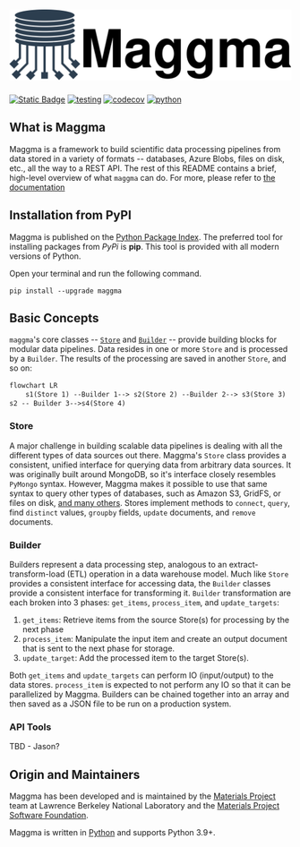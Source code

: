 
# ![Maggma](docs/logo_w_text.svg)

[![Static Badge](https://img.shields.io/badge/documentation-blue?logo=github)](https://materialsproject.github.io/maggma) [![testing](https://github.com/materialsproject/maggma/workflows/testing/badge.svg)](https://github.com/materialsproject/maggma/actions?query=workflow%3Atesting) [![codecov](https://codecov.io/gh/materialsproject/maggma/branch/main/graph/badge.svg)](https://codecov.io/gh/materialsproject/maggma) [![python](https://img.shields.io/badge/Python-3.8+-blue.svg?logo=python&amp;logoColor=white)]()

## What is Maggma

Maggma is a framework to build scientific data processing pipelines from data stored in
a variety of formats -- databases, Azure Blobs, files on disk, etc., all the way to a
REST API. The rest of this README contains a brief, high-level overview of what `maggma` can do.
For more, please refer to [the documentation](https://materialsproject.github.io/maggma)


## Installation from PyPI

Maggma is published on the [Python Package Index](https://pypi.org/project/maggma/).  The preferred tool for installing
packages from *PyPi* is **pip**.  This tool is provided with all modern
versions of Python.

Open your terminal and run the following command.

``` shell
pip install --upgrade maggma
```

## Basic Concepts

`maggma`'s core classes -- [`Store`](#store) and [`Builder`](#builder) -- provide building blocks for
modular data pipelines. Data resides in one or more `Store` and is processed by a
`Builder`. The results of the processing are saved in another `Store`, and so on:

```mermaid
flowchart LR
    s1(Store 1) --Builder 1--> s2(Store 2) --Builder 2--> s3(Store 3)
s2 -- Builder 3-->s4(Store 4)
```

### Store

A major challenge in building scalable data pipelines is dealing with all the different types of data sources out there. Maggma's `Store` class provides a consistent, unified interface for querying data from arbitrary data sources. It was originally built around MongoDB, so it's interface closely resembles `PyMongo` syntax. However, Maggma makes it possible to use that same syntax to query other types of databases, such as Amazon S3, GridFS, or files on disk, [and many others](https://materialsproject.github.io/maggma/getting_started/stores/#list-of-stores). Stores implement methods to `connect`, `query`, find `distinct` values, `groupby` fields, `update` documents, and `remove` documents.

### Builder

Builders represent a data processing step, analogous to an extract-transform-load (ETL) operation in a data
warehouse model. Much like `Store` provides a consistent interface for accessing data, the `Builder` classes
provide a consistent interface for transforming it. `Builder` transformation are each broken into 3 phases: `get_items`, `process_item`, and `update_targets`:

1. `get_items`: Retrieve items from the source Store(s) for processing by the next phase
2. `process_item`: Manipulate the input item and create an output document that is sent to the next phase for storage.
3. `update_target`: Add the processed item to the target Store(s).

Both `get_items` and `update_targets` can perform IO (input/output) to the data stores. `process_item` is expected to not perform any IO so that it can be parallelized by Maggma. Builders can be chained together into an array and then saved as a JSON file to be run on a production system.

### API Tools

TBD - Jason?

## Origin and Maintainers

Maggma has been developed and is maintained by the [Materials Project](https://materialsproject.org/) team at Lawrence Berkeley National Laboratory and the [Materials Project Software Foundation](https://github.com/materialsproject/foundation).

Maggma is written in [Python](http://docs.python-guide.org/en/latest/) and supports Python 3.9+.
